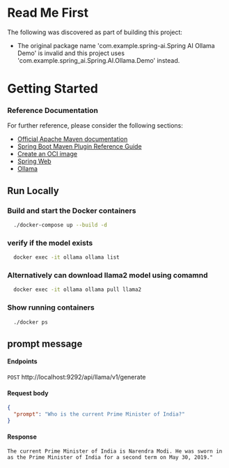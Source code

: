 # Read Me First
The following was discovered as part of building this project:

* The original package name 'com.example.spring-ai.Spring AI Ollama Demo' is invalid and this project uses 'com.example.spring_ai.Spring.AI.Ollama.Demo' instead.

# Getting Started

### Reference Documentation
For further reference, please consider the following sections:

* [Official Apache Maven documentation](https://maven.apache.org/guides/index.html)
* [Spring Boot Maven Plugin Reference Guide](https://docs.spring.io/spring-boot/3.4.2/maven-plugin)
* [Create an OCI image](https://docs.spring.io/spring-boot/3.4.2/maven-plugin/build-image.html)
* [Spring Web](https://docs.spring.io/spring-boot/3.4.2/reference/web/servlet.html)
* [Ollama](https://docs.spring.io/spring-ai/reference/api/chat/ollama-chat.html)

## Run Locally

### Build and start the Docker containers

```bash
  ./docker-compose up --build -d
```

### verify if the model exists
```bash
  docker exec -it ollama ollama list
```

### Alternatively can download llama2 model using comamnd
```bash
  docker exec -it ollama ollama pull llama2
```

### Show running containers
```bash
  ./docker ps
```

## prompt message

#### Endpoints
`POST` http://localhost:9292/api/llama/v1/generate

#### Request body

```json
{
  "prompt": "Who is the current Prime Minister of India?"
}
```

#### Response

```
The current Prime Minister of India is Narendra Modi. He was sworn in as the Prime Minister of India for a second term on May 30, 2019."
```
